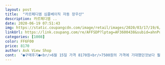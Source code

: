```yaml
---
layout: post 
title:  "카르페디엠 심플베이직 자동 장우산" 
description: 카르페디엠 ..
date: 2020-06-19 07:51:43 
img: https://static.coupangcdn.com/image/retail/images/2020/03/17/19/6/2c7a662c-d4ba-42fc-af4b-4016eca61321.jpg 
linkUrl: https://link.coupang.com/re/AFFSDP?lptag=AF3600438&subid=ahnPublicAsk&pageKey=1379447438&itemId=2413555979&vendorItemId=70407963953&traceid=V0-113-febeb86cf807866b 
categories: [1008] 
color: FF6F00 
price: 8170 
author: Ask View Shop 
cont:  "●구매후기●<br/>6월 15일 가격 8170원<br/>7500원의 가격에 기대했던것보다 훨씬 좋네요!<br/>검정색이랑 올리브색 두개 구매했는데 색도 너무 맘에 들어요<br/>구입가격: ₩8,179<br/>근데 두개 브래드가 다른건지 뭔지 찍찍이부분이 다르게 표시되어있네요??<br/>뭐 상관은 없어서 그냥 쓰려구요!!<br/>새로 구입했어요<br/>원래 가지고 다니던 장우산을 잃어버려서 .<br/>.<br/> ㅠㅠㅠ<br/>일단 가격대비 진짜 좋은우산이네요 긋긋긋!<br/>크기도 혼자쓰기 그냥 딱 좋아요! 너무크지도않고 작지도않지만 조금더 컸으면 좋을거같아요 ㅠ 두명이쓰기엔 무리에요 우산은 짱짱하고 퀄리티 좋아요 근데 스프링이 강한건가 펼칠때 강하게 펼쳐져서 고장나진 않을까 걱정되긴하는데 바람에 쉽게 흔들리거나 까바질거같진않아요<br/>펴봤는데 구멍난곳없고 짱짱해서 잃어버리지만 않으면 오래쓸꺼같아요.<br/><br/>" 
---
```

